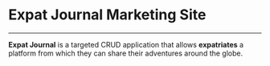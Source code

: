 # Expat Journal Marketing Site
---

**Expat Journal** is a targeted CRUD application that allows **expatriates** a platform from which they can share their adventures around the globe.
